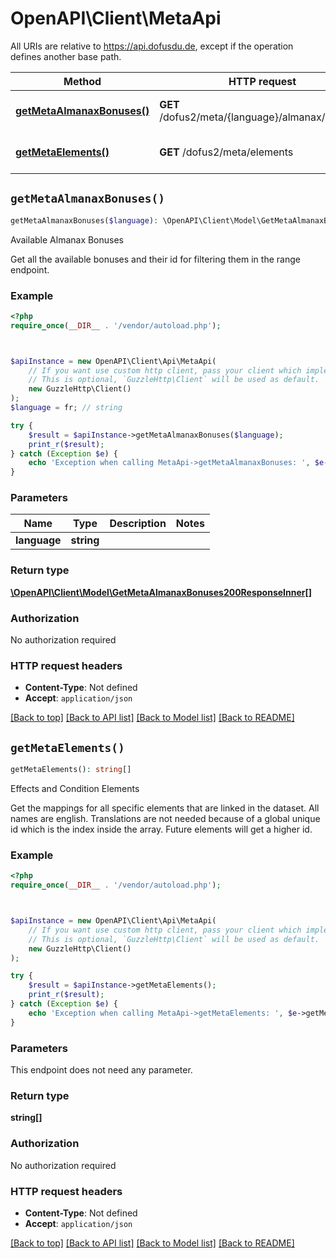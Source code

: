 # OpenAPI\Client\MetaApi

All URIs are relative to https://api.dofusdu.de, except if the operation defines another base path.

| Method | HTTP request | Description |
| ------------- | ------------- | ------------- |
| [**getMetaAlmanaxBonuses()**](MetaApi.md#getMetaAlmanaxBonuses) | **GET** /dofus2/meta/{language}/almanax/bonuses | Available Almanax Bonuses |
| [**getMetaElements()**](MetaApi.md#getMetaElements) | **GET** /dofus2/meta/elements | Effects and Condition Elements |


## `getMetaAlmanaxBonuses()`

```php
getMetaAlmanaxBonuses($language): \OpenAPI\Client\Model\GetMetaAlmanaxBonuses200ResponseInner[]
```

Available Almanax Bonuses

Get all the available bonuses and their id for filtering them in the range endpoint.

### Example

```php
<?php
require_once(__DIR__ . '/vendor/autoload.php');



$apiInstance = new OpenAPI\Client\Api\MetaApi(
    // If you want use custom http client, pass your client which implements `GuzzleHttp\ClientInterface`.
    // This is optional, `GuzzleHttp\Client` will be used as default.
    new GuzzleHttp\Client()
);
$language = fr; // string

try {
    $result = $apiInstance->getMetaAlmanaxBonuses($language);
    print_r($result);
} catch (Exception $e) {
    echo 'Exception when calling MetaApi->getMetaAlmanaxBonuses: ', $e->getMessage(), PHP_EOL;
}
```

### Parameters

| Name | Type | Description  | Notes |
| ------------- | ------------- | ------------- | ------------- |
| **language** | **string**|  | |

### Return type

[**\OpenAPI\Client\Model\GetMetaAlmanaxBonuses200ResponseInner[]**](../Model/GetMetaAlmanaxBonuses200ResponseInner.md)

### Authorization

No authorization required

### HTTP request headers

- **Content-Type**: Not defined
- **Accept**: `application/json`

[[Back to top]](#) [[Back to API list]](../../README.md#endpoints)
[[Back to Model list]](../../README.md#models)
[[Back to README]](../../README.md)

## `getMetaElements()`

```php
getMetaElements(): string[]
```

Effects and Condition Elements

Get the mappings for all specific elements that are linked in the dataset. All names are english. Translations are not needed because of a global unique id which is the index inside the array. Future elements will get a higher id.

### Example

```php
<?php
require_once(__DIR__ . '/vendor/autoload.php');



$apiInstance = new OpenAPI\Client\Api\MetaApi(
    // If you want use custom http client, pass your client which implements `GuzzleHttp\ClientInterface`.
    // This is optional, `GuzzleHttp\Client` will be used as default.
    new GuzzleHttp\Client()
);

try {
    $result = $apiInstance->getMetaElements();
    print_r($result);
} catch (Exception $e) {
    echo 'Exception when calling MetaApi->getMetaElements: ', $e->getMessage(), PHP_EOL;
}
```

### Parameters

This endpoint does not need any parameter.

### Return type

**string[]**

### Authorization

No authorization required

### HTTP request headers

- **Content-Type**: Not defined
- **Accept**: `application/json`

[[Back to top]](#) [[Back to API list]](../../README.md#endpoints)
[[Back to Model list]](../../README.md#models)
[[Back to README]](../../README.md)
